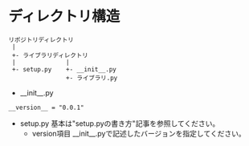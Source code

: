 ディレクトリ構造
=====

```
リポジトリディレクトリ
 |
 +- ライブラリディレクトリ
 |              |
 +- setup.py    +- __init__.py
                +- ライブラリ.py
```

* \_\_init\_\_.py
```
__version__ = "0.0.1"
```

* setup.py
基本は"setup.pyの書き方"記事を参照してください。
    - version項目
    \_\_init\_\_.pyで記述したバージョンを指定してください。

